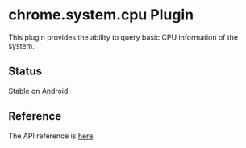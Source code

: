 # chrome.system.cpu Plugin

This plugin provides the ability to query basic CPU information of the system.

## Status

Stable on Android.

## Reference

The API reference is [here](http://developer.chrome.com/apps/system).